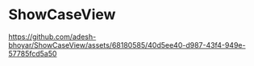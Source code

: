 # ShowCaseView

https://github.com/adesh-bhoyar/ShowCaseView/assets/68180585/40d5ee40-d987-43f4-949e-57785fcd5a50


